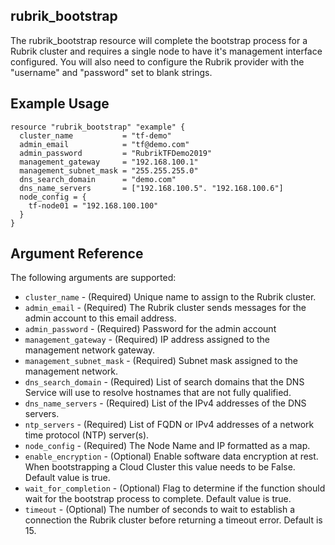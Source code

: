 ## rubrik_bootstrap

The rubrik_bootstrap resource will complete the bootstrap process for a Rubrik cluster and requires a single node to have it's management interface configured. You will also need to configure the Rubrik provider with the "username" and "password" set to blank strings.

## Example Usage

```hcl
resource "rubrik_bootstrap" "example" {
  cluster_name           = "tf-demo"
  admin_email            = "tf@demo.com"
  admin_password         = "RubrikTFDemo2019"
  management_gateway     = "192.168.100.1"
  management_subnet_mask = "255.255.255.0"
  dns_search_domain      = "demo.com"
  dns_name_servers       = ["192.168.100.5". "192.168.100.6"]            
  node_config = {
    tf-node01 = "192.168.100.100"
  }
}
```

## Argument Reference

The following arguments are supported:

* `cluster_name` - (Required) Unique name to assign to the Rubrik cluster.
* `admin_email` - (Required) The Rubrik cluster sends messages for the admin account to this email address.
* `admin_password` - (Required) Password for the admin account
* `management_gateway` - (Required) IP address assigned to the management network gateway.
* `management_subnet_mask` - (Required) Subnet mask assigned to the management network.
* `dns_search_domain` - (Required) List of search domains that the DNS Service will use to resolve hostnames that are not fully qualified.
* `dns_name_servers` - (Required) List of the IPv4 addresses of the DNS servers.
* `ntp_servers` - (Required) List of FQDN or IPv4 addresses of a network time protocol (NTP) server(s).
* `node_config` - (Required) The Node Name and IP formatted as a map.
* `enable_encryption` - (Optional) Enable software data encryption at rest. When bootstrapping a Cloud Cluster this value needs to be False. Default value is true.
* `wait_for_completion` - (Optional) Flag to determine if the function should wait for the bootstrap process to complete. Default value is true.
* `timeout` - (Optional) The number of seconds to wait to establish a connection the Rubrik cluster before returning a timeout error. Default is 15.
